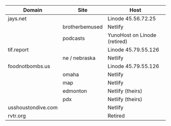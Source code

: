 | Domain                | Site           | Host                         |
| --------------------- | -------------- | ---------------------------- |
| jays.net              |                | Linode 45.56.72.25           |
|                       | brotherbemused | Netlify                      |
|                       | podcasts       | YunoHost on Linode (retired) |
| tif.report            |                | Linode 45.79.55.126          |
|                       | ne / nebraska  | Netlify                      |
| foodnotbombs.us       |                | Linode 45.79.55.126          |
|                       | omaha          | Netlify                      |
|                       | map            | Netlify                      |
|                       | edmonton       | Netlify (theirs)             |
|                       | pdx            | Netlify (theirs)             |
| usshoustondive.com    |                | Netlify                      |
| rvtr.org              |                | Retired                      |
